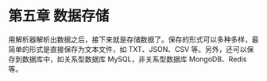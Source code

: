 # 第五章 数据存储

用解析器解析出数据之后，接下来就是存储数据了。保存的形式可以多种多样，最简单的形式是直接保存为文本文件，如 TXT、JSON、CSV 等。另外，还可以保存到数据库中，如关系型数据库 MySQL，非关系型数据库 MongoDB、Redis
等。